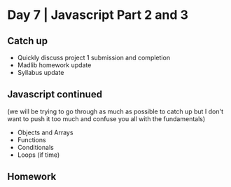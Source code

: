 # Day 7	 | Javascript Part 2 and 3

## Catch up
- Quickly discuss project 1 submission and completion
- Madlib homework update
- Syllabus update

## Javascript continued
(we will be trying to go through as much as possible to catch up but I don't want to push it too much and confuse you all with the fundamentals)

- Objects and Arrays
- Functions
- Conditionals
- Loops (if time)

## Homework
